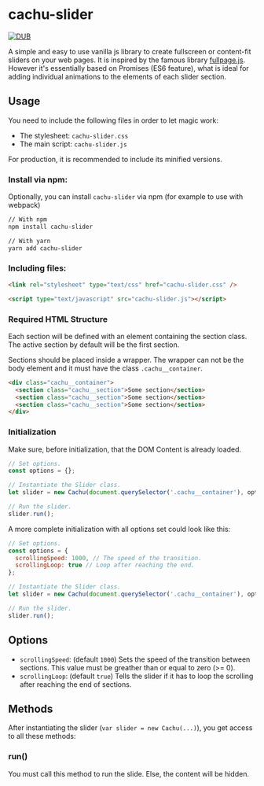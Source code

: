 # cachu-slider

[![DUB](https://img.shields.io/dub/l/vibe-d.svg?style=for-the-badge)](http://opensource.org/licenses/MIT)

A simple and easy to use vanilla js library to create fullscreen or content-fit sliders on your web pages. It is inspired by the famous library [fullpage.js](https://github.com/alvarotrigo/fullpage.js/).
However it's essentially based on Promises (ES6 feature), what is ideal for adding individual animations to the elements of each slider section.

## Usage
You need to include the following files in order to let magic work:
- The stylesheet: ```cachu-slider.css```
- The main script: ```cachu-slider.js```

For production, it is recommended to include its minified versions.

### Install via npm:
Optionally, you can install ```cachu-slider``` via npm (for example to use with webpack)
```bash
// With npm
npm install cachu-slider

// With yarn
yarn add cachu-slider
```

### Including files:
```html
<link rel="stylesheet" type="text/css" href="cachu-slider.css" />

<script type="text/javascript" src="cachu-slider.js"></script>
```

### Required HTML Structure
Each section will be defined with an element containing the section class. The active section by default will be the first section.

Sections should be placed inside a wrapper. The wrapper can not be the body element and it must have the class ```.cachu__container```.
```html
<div class="cachu__container">
  <section class="cachu__section">Some section</section>
  <section class="cachu__section">Some section</section>
  <section class="cachu__section">Some section</section>
</div>
```

### Initialization
Make sure, before initialization, that the DOM Content is already loaded.
```javascript
// Set options.
const options = {};

// Instantiate the Slider class.
let slider = new Cachu(document.querySelector('.cachu__container'), options);

// Run the slider.
slider.run();
```
A more complete initialization with all options set could look like this:
```javascript
// Set options.
const options = {
  scrollingSpeed: 1000, // The speed of the transition.
  scrollingLoop: true // Loop after reaching the end.
};

// Instantiate the Slider class.
let slider = new Cachu(document.querySelector('.cachu__container'), options);

// Run the slider.
slider.run();
```

## Options
- ```scrollingSpeed```: (default ```1000```) Sets the speed of the transition between sections. This value must be greather than or equal to zero (>= 0).
- ```scrollingLoop```: (default ```true```) Tells the slider if it has to loop the scrolling after reaching the end of sections.
## Methods
After instantiating the slider (```var slider = new Cachu(...)```), you get access to all these methods:
### run()
You must call this method to run the slide. Else, the content will be hidden.
